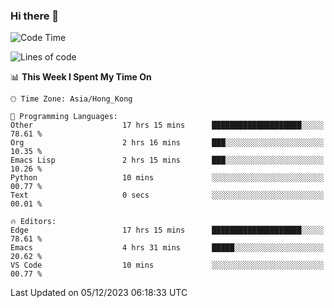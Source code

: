 ### Hi there 👋

<!--
**nicehiro/nicehiro** is a ✨ _special_ ✨ repository because its `README.md` (this file) appears on your GitHub profile.

Here are some ideas to get you started:

- 🔭 I’m currently working on ...
- 🌱 I’m currently learning ...
- 👯 I’m looking to collaborate on ...
- 🤔 I’m looking for help with ...
- 💬 Ask me about ...
- 📫 How to reach me: ...
- 😄 Pronouns: ...
- ⚡ Fun fact: ...
-->

<!--START_SECTION:waka-->
![Code Time](http://img.shields.io/badge/Code%20Time-127%20hrs%2034%20mins-blue)

![Lines of code](https://img.shields.io/badge/From%20Hello%20World%20I%27ve%20Written-2.6%20million%20lines%20of%20code-blue)

📊 **This Week I Spent My Time On** 

```text
🕑︎ Time Zone: Asia/Hong_Kong

💬 Programming Languages: 
Other                    17 hrs 15 mins      ████████████████████░░░░░   78.61 % 
Org                      2 hrs 16 mins       ███░░░░░░░░░░░░░░░░░░░░░░   10.35 % 
Emacs Lisp               2 hrs 15 mins       ███░░░░░░░░░░░░░░░░░░░░░░   10.26 % 
Python                   10 mins             ░░░░░░░░░░░░░░░░░░░░░░░░░   00.77 % 
Text                     0 secs              ░░░░░░░░░░░░░░░░░░░░░░░░░   00.01 % 

🔥 Editors: 
Edge                     17 hrs 15 mins      ████████████████████░░░░░   78.61 % 
Emacs                    4 hrs 31 mins       █████░░░░░░░░░░░░░░░░░░░░   20.62 % 
VS Code                  10 mins             ░░░░░░░░░░░░░░░░░░░░░░░░░   00.77 % 
```


 Last Updated on 05/12/2023 06:18:33 UTC
<!--END_SECTION:waka-->
